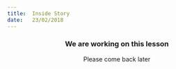 ```yaml
---
title:  Inside Story
date:   23/02/2018
---
```


### <center>We are working on this lesson</center>
<center>Please come back later</center>